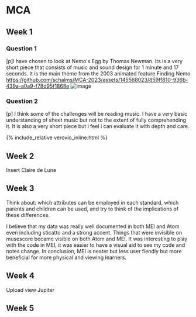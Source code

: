 # MCA
## Week 1
### Question 1
[p]I have chosen to look at Nemo's Egg by Thomas Newman. Its is a very short piece that consists of music and sound design for 1 minute and 17 seconds. It is the main theme from the 2003 animated feature Finding Nemo
https://github.com/schalms/MCA-2023/assets/145568023/859ff810-936b-439a-a0a9-f78d95f1868e
![image](https://github.com/schalms/MCA-2023/assets/145568023/32ddd94b-3675-43ed-8507-e89c86ed8b7c)


### Question 2



[p] I think some of the challenges will be reading music. I have a very basic understanding of sheet music but not to the extent of fully comprehending it. It is also a very short piece but i feel i can evaluate it with depth and care.

{% include_relative verovio_inline.html %}

## Week 2
Insert Claire de Lune

## Week 3
Think about: which attributes can be employed in each standard, which parents and children can be used, and try to think of the implications of these differences.

I believe that my data was really well documented in both MEI and Atom even including sticatto and a strong accent. Things that were invisible on musescore became visible on both Atom and MEI. It was interesting to play with the code in MEI, it was easier to have a visual aid to see my code and notes change.
In conclusion, MEI is neater but less user fiendly but more beneficial for more physical and viewing learners.

## Week 4
Upload view Jupiter

## Week 5
